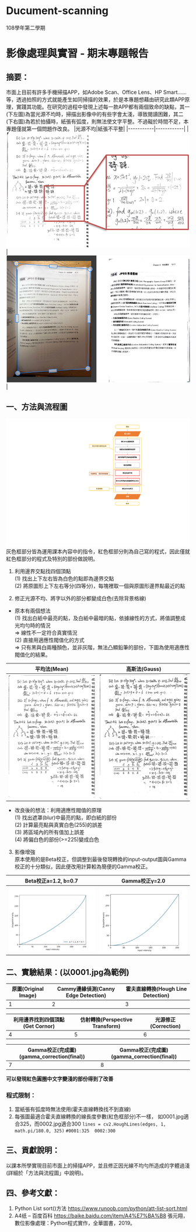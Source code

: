 # Ducument-scanning
108學年第二學期
# 影像處理與實習 - 期末專題報告
## 摘要：
市面上目前有許多手機掃描APP，如Adobe Scan、Office Lens、HP Smart……等，透過拍照的方式就能產生如同掃描的效果，於是本專題想藉由研究此類APP原理，實踐其功能。在研究的過程中發現上述每一款APP都有兩個致命的缺點，其一(下左圖)為當光源不均時，掃描出影像中的有些字會太淺，導致閱讀困難，其二(下右圖)為若於拍攝時，紙張有弧度，則無法使文字平整。不過礙於時間不足，本專題僅就第一個問題作改良。
  |光源不均|紙張不平整|
  |-----------|------------|
  |![image](https://github.com/Sunnie0101/Ducument-scanning/blob/main/img/problem%20of%20uneven%20illumination.PNG)|![image](https://github.com/Sunnie0101/Ducument-scanning/blob/main/img/problem%20of%20unflatting%20paper.PNG)| 
## 一、方法與流程圖
![image](https://github.com/Sunnie0101/Ducument-scanning/blob/main/img/flow%20chart.svg)
灰色框部分皆為運用課本內容中的指令，紅色框部分則為自己寫的程式，因此僅就紅色框部分的程式及特別的部份做說明。
1. 利用邊界交點找四個頂點  
(1) 找出上下左右皆為白色的點即為邊界交點  
(2) 將原圖形上下左右等分(四等分)，每塊裡取一個與原圖形邊界點最近的點


2. 修正光源不均、將字以外的部分都變成白色(去除背景格線)
  * 原本有兩個想法  
  (1) 找出白紙中最亮的點，及白紙中最暗的點，依據線性的方式，將值調整成光均勻時的情況  
  => 線性不一定符合真實情況  
  (2) 直接用適應性閥值化的方式  
  => 只有黑與白兩種顏色，並非灰階，無法凸顯鉛筆的部份，下圖為使用適應性閥值化的結果。
  
  |平均法(Mean)|高斯法(Gauss)|
  |-----------|------------|
  |![image](https://github.com/Sunnie0101/Ducument-scanning/blob/main/img/Adaptive%20Thresholding(Gaussian).jpg)|![image](https://github.com/Sunnie0101/Ducument-scanning/blob/main/img/Adaptive%20Thresholding(Mean).jpg)|  

  * 改良後的想法：利用適應性閥值的原理  
  (1)	找出遮罩(blur)中最亮的點，即白紙的部份  
  (2)	計算最亮點與真實白色(255)的誤差  
  (3)	將區域內的所有值加上誤差  
  (4)	將偏白色的部份(>=225)變成白色  

3.	影像增強  
原本使用的是Beta校正，但調整到最後發現轉換的input-output圖與Gamma校正的十分類似，因此便改用計算較為簡便的Gamma校正。

|Beta校正a=1.2, b=0.7|Gamma校正γ=2.0|
|-------------------|--------------|
|![image](https://github.com/Sunnie0101/Ducument-scanning/blob/main/img/Beta%E6%A0%A1%E6%AD%A3%E8%BD%89%E6%8F%9B%E5%87%BD%E6%95%B8.jpeg)|![image](https://github.com/Sunnie0101/Ducument-scanning/blob/main/img/Gamma%E6%A0%A1%E6%AD%A3%E8%BD%89%E6%8F%9B%E5%87%BD%E6%95%B8.jpeg)|

## 二、實驗結果：(以0001.jpg為範例)

|原圖(Original Image)|Cammy邊緣偵測(Canny Edge Detection)|霍夫直線轉換(Hough Line Detection)|
|-------------------|----------------------------------|--------------------------------|
|1|2|3|

|利用邊界找到四個頂點(Get Cornor)|仿射轉換(Perspective Transform)|光源修正(Correction)|
|-------------------|----------------------------------|--------------------------------|
|4|5|6|

|Gamma校正(完成圖)(gamma_correction(final))|Gamma校正(完成圖)(gamma_correction(final))|
|-------------------|----------------------------------|
|7|8|

**可以發現紅色圓圈中文字變淺的部份得到了改善**
### 程式限制：
1. 當紙張有弧度時無法使用(霍夫直線轉換找不到直線)
2. 每張圖最適合霍夫直線轉換的線長度參數(紅色框部分)不一樣，
	如0001.jpg適合325，而0002.jpg適合300
 `lines = cv2.HoughLines(edges, 1, math.pi/180.0, 325)`
 `#0001:325  0002:300`
 
## 三、貢獻說明：
以課本所學實現目前市面上的掃描APP，並且修正因光線不均勻所造成的字體過淺(詳細於「方法與流程圖」中說明)。

## 四、參考文獻：
1.	Python List sort()方法
https://www.runoob.com/python/att-list-sort.html
2.	A4纸 – 百度百科
https://baike.baidu.com/item/A4%E7%BA%B8
張元翔，數位影像處理：Python程式實作，全華圖書，2019。















